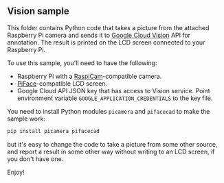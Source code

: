 ## Vision sample

This folder contains Python code that takes a picture from the attached
Raspberry Pi camera and sends it to [Google Cloud
Vision](https://cloud.google.com/vision/) API for annotation.
The result is printed on the LCD screen connected to your Raspberry Pi.

To use this sample, you'll need to have the following:
- Raspberry Pi with a
  [RaspiCam](https://www.raspberrypi.org/products/camera-module-v2/)-compatible
  camera.
- [PiFace](http://www.piface.org.uk/products/piface_control_and_display/)-compatible
  LCD screen.
- Google Cloud API JSON key that has access to Vision service. Point environment
  variable `GOOGLE_APPLICATION_CREDENTIALS` to the key file.

You need to install Python modules `picamera` and `pifacecad` to make the sample
work:
```sh
pip install picamera pifacecad
```
but it's easy to change the code to take a picture from some other source, and
report a result in some other way without writing to an LCD screen, if you don't
have one.

Enjoy!
